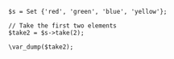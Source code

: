 ```basic-usage.hack
$s = Set {'red', 'green', 'blue', 'yellow'};

// Take the first two elements
$take2 = $s->take(2);

\var_dump($take2);
```
